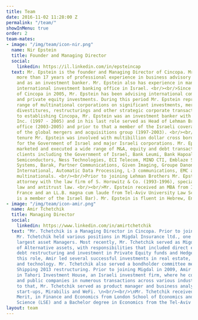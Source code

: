 ```yaml
---
title: Team
date: 2016-11-02 11:28:00 Z
permalink: "/team/"
showInMenu: true
order: 2
team-mates:
- image: "/img/team/icon-nir.png"
  name: Nir Epstein
  title: Founder and Managing Director
  social:
    linkedin: https://il.linkedin.com/in/epsteincap
  text: Mr. Epstein is the founder and Managing Director of Cincopa. Mr. Epstein has
    more than 17 years of professional experience in business advisory both as a lawyer
    and as an investment banker. Mr. Epstein also has experience in managing the largest
    international investment banking office in Israel. <br/><br/>Since the establishment
    of Cincopa in 2005, Mr. Epstein has been advising international companies on M&A
    and private equity investments. During this period Mr. Epstein represented a wide
    range of multinational corporations on significant investments, mergers, acquisitions,
    divestitures, restructurings and other strategic corporate transactions. <br/><br/>Prior
    to establishing Cincopa, Mr. Epstein was an investment banker with Lehman Brothers
    Inc. (1997 - 2005) and in his last role served as Head of Lehman Brothers Israel
    office (2003-2005) and prior to that a member of the Israeli coverage team and
    of the global mergers and acquisitions group (1997-2003). <br/><br/>During his
    tenure Mr. Epstein was involved with multibillion dollar cross border transactions
    for the Government of Israel and major Israeli corporations. Mr. Epstein advised
    marketed and executed a wide range of M&A, equity and debt transactions for various
    clients including the Government of Israel, Bank Leumi, Bank Hapoalim, Saifun
    Semiconductors, Ness Technologies, ECI Telecom, MIND CTI, Emblaze Systems, Nice
    Systems, Barak, Partner Communications, Given Imaging, Groupe Danone, Honeywell
    International, Automatic Data Processing, L-3 communications, EMC and many other
    multinationals. <br/><br/>Prior to joining Lehman Brothers Mr. Epstein was an
    attorney with the law firm of S. Horowitz & Co. (1993-1996), specializing in corporate
    law and antitrust law. <br/><br/>Mr. Epstein received an MBA from INSEAD Fontainebleau,
    France and an LL.B. magna cum laude from Tel-Aviv University Law School (Mr. Epstein
    is a member of the Israel Bar). Mr. Epstein is fluent in Hebrew, English and Spanish.
- image: "/img/team/icon-amir.png"
  name: Amir Tchetchik
  title: Managing Director
  social:
    linkedin: https://www.linkedin.com/in/amirtchetchik
  text: "Mr. Tchetchik is a Managing Director in Cincopa. Prior to joining Cincopa,
    Mr. Tchetchik held various positions in Migdal Insurance ltd., one of Israel's
    largest asset Managers. Most recently, Mr. Tchetchik served as Migdal's Head
    of Alternative assets, with responsibilities that included direct equity investments,
    debt restructuring and investment in Private Equity funds and Hedge Funds. In
    this role, Amir led several successful investments in real estate, hotels, industries
    and technology. Mr. Tchetchik also served a bondholder committee member in Zim
    Shipping 2013 restructuring. Prior to joining Migdal in 2009, Amir was an associate
    in Tahori Investment House, an Israeli investment firm, where he consulted private
    and public companies in numerous transactions across various industries. In addition
    to that, Mr. Tchetchik served as product manager and business analyst in two Israeli
    start-ups, Mirabilis and WeFi. \n<br/><br/>\nMr. Tchetchik received an MSc, with
    Merit, in Finance and Economics from London School of Economics and Political
    Science (LSE) and a Bachelor degree in Economics from the Tel-Aviv University."
layout: team
---
```


